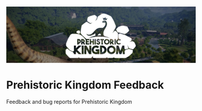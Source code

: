 ![Alt text](pkbanner.jpg?raw=true&v2021-01-15 "Prehistoric Kingdom")

# Prehistoric Kingdom Feedback
Feedback and bug reports for Prehistoric Kingdom

